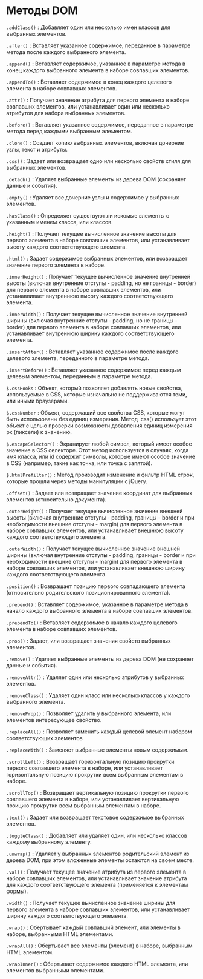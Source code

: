 # Методы DOM

`.addClass()`
: Добавляет один или несколько имен классов для выбранных элементов.

`.after()`
: Вставляет указанное содержимое, переданное в параметре метода после каждого выбранного элемента.

`.append()`
: Вставляет содержимое, указанное в параметре метода в конец каждого выбранного элемента в наборе совпавших элементов.

`.appendTo()`
: Вставляет содержимое в конец каждого целевого элемента в наборе совпавших элементов.

`.attr()`
: Получает значение атрибута для первого элемента в наборе совпавших элементов, или устанавливает один или несколько атрибутов для набора выбранных элементов.

`.before()`
: Вставляет указанное содержимое, переданное в параметре метода перед каждыми выбранным элементом.

`.clone()`
: Создает копию выбранных элементов, включая дочерние узлы, текст и атрибуты.

`.css()`
: Задает или возвращает одно или несколько свойств стиля для выбранных элементов.

`.detach()`
: Удаляет выбранные элементы из дерева DOM (сохраняет данные и события).

`.empty()`
: Удаляет все дочерние узлы и содержимое у выбранных элементов.

`.hasClass()`
: Определяет существуют ли искомые элементы с указанным именем класса, или классов.

`.height()`
: Получает текущее вычисленное значение высоты для первого элемента в наборе совпавших элементов, или устанавливает высоту каждого соответствующего элемента.

`.html()`
: Задает содержимое выбранных элементов, или возвращает значение первого элемента в наборе.

`.innerHeight()`
: Получает текущее вычисленное значение внутренней высоты (включая внутренние отступы - padding, но не границы - border) для первого элемента в наборе совпавших элементов, или устанавливает внутреннюю высоту каждого соответствующего элемента.

`.innerWidth()`
: Получает текущее вычисленное значение внутренней ширины (включая внутренние отступы - padding, но не границы - border) для первого элемента в наборе совпавших элементов, или устанавливает внутреннюю ширину каждого соответствующего элемента.

`.insertAfter()`
: Вставляет указанное содержимое после каждого целевого элемента, переданного в параметре метода.

`.insertBefore()`
: Вставляет указанное содержимое перед каждым целевым элементом, переданным в параметре метода.

`$.cssHooks`
: Объект, который позволяет добавлять новые свойства, используемые в CSS, которые изначально не поддерживаются теми, или иными браузерами.

`$.cssNumber`
: Объект, содержащий все свойства CSS, которые могут быть использованы без единиц измерения. Метод .css() использует этот объект с целью проверки возможности добавления единиц измерения px (пиксели) к значению.

`$.escapeSelector()`
: Экранирует любой символ, который имеет особое значение в CSS селекторе. Этот метод используется в случаях, когда имя класса, или id содержит символы, которые имеют особое значение в CSS (например, такие как точка, или точка с запятой).

`$.htmlPrefilter()`
: Метод производит изменение и фильтр HTML строк, которые прошли через методы манипуляции с jQuery.

`.offset()`
: Задает или возвращает значение координат для выбранных элементов (относительно документа).

`.outerHeight()`
: Получает текущее вычисленное значение внешней высоты (включая внутренние отступы - padding, границы - border и при необходимости внешние отступы - margin) для первого элемента в наборе совпавших элементов, или устанавливает внешнюю высоту каждого соответствующего элемента.

`.outerWidth()`
: Получает текущее вычисленное значение внешней ширины (включая внутренние отступы - padding, границы - border и при необходимости внешние отступы - margin) для первого элемента в наборе совпавших элементов, или устанавливает внешнюю ширину каждого соответствующего элемента.

`.position()`
: Возвращает позицию первого совпадающего элемента (относительно родительского позиционированного элемента).

`.prepend()`
: Вставляет содержимое, указанное в параметре метода в начало каждого выбранного элемента в наборе совпавших элементов.

`.prependTo()`
: Вставляет содержимое в начало каждого целевого элемента в наборе совпавших элементов.

`.prop()`
: Задает, или возвращает значения свойств выбранных элементов.

`.remove()`
: Удаляет выбранные элементы из дерева DOM (не сохраняет данные и события).

`.removeAttr()`
: Удаляет один или несколько атрибутов у выбранных элементов.

`.removeClass()`
: Удаляет один класс или несколько классов у каждого выбранного элемента.

`.removeProp()`
: Позволяет удалить у выбранного элемента, или элементов интересующее свойство.

`.replaceAll()`
: Позволяет заменить каждый целевой элемент набором соответствующих элементов

`.replaceWith()`
: Заменяет выбранные элементы новым содержимым.

`.scrollLeft()`
: Возвращает горизонтальную позицию прокрутки первого совпавшего элемента в наборе, или устанавливает горизонтальную позицию прокрутки всем выбранным элементам в наборе.

`.scrollTop()`
: Возвращает вертикальную позицию прокрутки первого совпавшего элемента в наборе, или устанавливает вертикальную позицию прокрутки всем выбранным элементам в наборе.

`.text()`
: Задает или возвращает текстовое содержимое выбранных элементов.

`.toggleClass()`
: Добавляет или удаляет один, или несколько классов каждому выбранному элементу.

`.unwrap()`
: Удаляет у выбранных элементов родительский элемент из дерева DOM, при этом вложенные элементы остаются на своем месте.

`.val()`
: Получает текущее значение атрибута из первого элемента в наборе совпавших элементов, или устанавливает значение атрибута для каждого соответствующего элемента (применяется к элементам формы).

`.width()`
: Получает текущее вычисленное значение ширины для первого элемента в наборе совпавших элементов, или устанавливает ширину каждого соответствующего элемента.

`.wrap()`
: Обертывает каждый совпавший элемент, или элементы в наборе, выбранными HTML элементами.

`.wrapAll()`
: Обертывает все элементы (элемент) в наборе, выбранным HTML элементом.

`.wrapInner()`
: Обертывает содержимое каждого HTML элемента, или элементов выбранными элементами.
